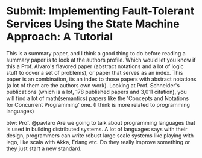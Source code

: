 # Submit: Implementing Fault-Tolerant Services Using the State Machine Approach: A Tutorial

This is a summary paper, and I think a good thing to do before reading a summary paper
is to look at the authors profile. Which would let you know if this a Prof. Alvaro's flavored
paper (abstract notations and a lot of logic stuff to cover a set of problems), or paper that
serves as an index. This paper is an combination, its an index to those papers with abstract notations (a lot of them are the authors own work). Looking at Prof. Schneider's publications (which is a lot, 178 published papers and 3,011 citation), you will find a lot of math(semantics)
papers like the 'Concepts and Notations for Concurrent Programming' one. (I think is more related
to programming languages)

btw: Prof. @pavlaro Are we going to talk about programming languages that is used in building distributed systems. A lot of languages says with their design, programmers can write robust large scale systems like playing with lego, like scala with Akka, Erlang etc. Do they really
improve something or they just start a new standard.
